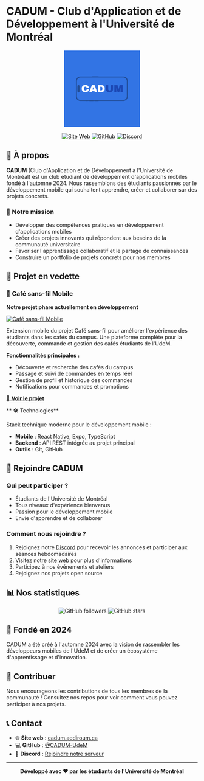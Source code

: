 # CADUM - Club d'Application et de Développement à l'Université de Montréal

<div align="center">
  <img src="cadum.png" alt="CADUM Logo" width="200"/>
  
  [![Site Web](https://img.shields.io/badge/Site_Web-blue?style=for-the-badge)](https://cadum.aediroum.ca)
  [![GitHub](https://img.shields.io/badge/GitHub-black?style=for-the-badge&logo=github)](https://github.com/CADUM-UdeM)
  [![Discord](https://img.shields.io/badge/Discord-grey?style=for-the-badge&logo=discord)](https://discord.gg/DvJWz9hwWF)
</div>

## 🎯 À propos

**CADUM** (Club d'Application et de Développement à l'Université de Montréal) est un club étudiant de développement d'applications mobiles fondé à l'automne 2024. Nous rassemblons des étudiants passionnés par le développement mobile qui souhaitent apprendre, créer et collaborer sur des projets concrets.

### 🎨 Notre mission
- Développer des compétences pratiques en développement d'applications mobiles
- Créer des projets innovants qui répondent aux besoins de la communauté universitaire
- Favoriser l'apprentissage collaboratif et le partage de connaissances
- Construire un portfolio de projets concrets pour nos membres

## 🚀 Projet en vedette

### 📱 Café sans-fil Mobile
**Notre projet phare actuellement en développement**

[![Café sans-fil Mobile](https://img.shields.io/badge/Projet-Café_sans--fil_Mobile-green?style=for-the-badge)](https://github.com/CADUM-UdeM/Cafe-sans-fil-mobile)

Extension mobile du projet Café sans-fil pour améliorer l'expérience des étudiants dans les cafés du campus. Une plateforme complète pour la découverte, commande et gestion des cafés étudiants de l'UdeM.

**Fonctionnalités principales :**
- Découverte et recherche des cafés du campus
- Passage et suivi de commandes en temps réel
- Gestion de profil et historique des commandes
- Notifications pour commandes et promotions

[🔗 **Voir le projet**](https://github.com/CADUM-UdeM/Cafe-sans-fil-mobile)

** 🛠️ Technologies**

Stack technique moderne pour le développement mobile :
- **Mobile** : React Native, Expo, TypeScript
- **Backend** : API REST intégrée au projet principal
- **Outils** : Git, GitHub

## 👥 Rejoindre CADUM

### Qui peut participer ?
- Étudiants de l'Université de Montréal
- Tous niveaux d'expérience bienvenus
- Passion pour le développement mobile
- Envie d'apprendre et de collaborer

### Comment nous rejoindre ?
1. Rejoignez notre [Discord](https://discord.gg/DvJWz9hwWF) pour recevoir les annonces et participer aux séances hebdomadaires
2. Visitez notre [site web](https://cadum.aediroum.ca) pour plus d'informations
3. Participez à nos événements et ateliers
4. Rejoignez nos projets open source

## 📊 Nos statistiques

<div align="center">
  
![GitHub followers](https://img.shields.io/github/followers/CADUM-UdeM?style=social)
![GitHub stars](https://img.shields.io/github/stars/CADUM-UdeM?style=social)

</div>

## 📅 Fondé en 2024

CADUM a été créé à l'automne 2024 avec la vision de rassembler les développeurs mobiles de l'UdeM et de créer un écosystème d'apprentissage et d'innovation.

## 🤝 Contribuer

Nous encourageons les contributions de tous les membres de la communauté ! Consultez nos repos pour voir comment vous pouvez participer à nos projets.

## 📞 Contact

- 🌐 **Site web** : [cadum.aediroum.ca](https://cadum.aediroum.ca)
- 💻 **GitHub** : [@CADUM-UdeM](https://github.com/CADUM-UdeM)
- 💬 **Discord** : [Rejoindre notre serveur](https://discord.gg/DvJWz9hwWF)

---

<div align="center">
  <strong>Développé avec ❤️ par les étudiants de l'Université de Montréal</strong>
</div>
